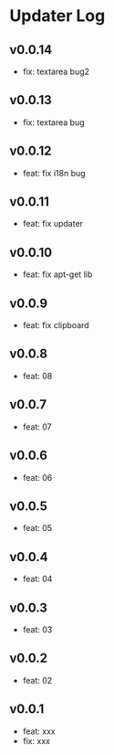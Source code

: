 # Updater Log

## v0.0.14
- fix: textarea bug2

## v0.0.13
- fix: textarea bug

## v0.0.12
- feat: fix i18n bug

## v0.0.11
- feat: fix updater

## v0.0.10
- feat: fix apt-get lib

## v0.0.9
- feat: fix clipboard

## v0.0.8
- feat: 08

## v0.0.7
- feat: 07

## v0.0.6
- feat: 06

## v0.0.5
- feat: 05
## v0.0.4
- feat: 04

## v0.0.3
- feat: 03

## v0.0.2
- feat: 02

## v0.0.1
- feat: xxx
- fix: xxx